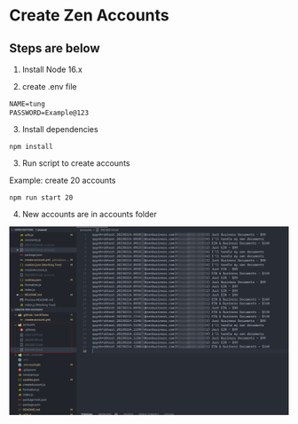 # Create Zen Accounts

## Steps are below

1. Install Node 16.x
  
2. create .env file

```
NAME=tung
PASSWORD=Example@123
```

3. Install dependencies

```
npm install
```

3. Run script to create accounts
  
Example: create 20 accounts
```
npm run start 20
```

4. New accounts are in accounts folder

![Accounts folder](./images/accounts.png)
